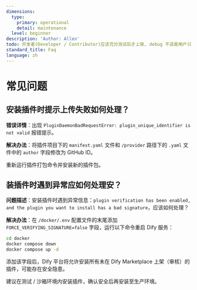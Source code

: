 ```yaml
---
dimensions:
  type:
    primary: operational
    detail: maintenance
  level: beginner
description: 'Author: Allen'
todo: 开发者(Developer / Contributor)应该充分测试后才上架, debug 不该是用户(Dify User / Consumer) 该做的事.
standard_title: Faq
language: zh
---
```


# 常见问题

## 安装插件时提示上传失败如何处理？

**错误详情**：出现 `PluginDaemonBadRequestError: plugin_unique_identifier is not valid` 报错提示。

**解决办法**：将插件项目下的 `manifest.yaml` 文件和 `/provider` 路径下的 `.yaml` 文件中的 `author` 字段修改为 GitHub ID。

重新运行插件打包命令并安装新的插件包。

## 装插件时遇到异常应如何处理安？

**问题描述**：安装插件时遇到异常信息：`plugin verification has been enabled, and the plugin you want to install has a bad signature`，应该如何处理？

**解决办法**：在 `/docker/.env` 配置文件的末尾添加 `FORCE_VERIFYING_SIGNATURE=false` 字段，运行以下命令重启 Dify 服务：

```bash
cd docker
docker compose down
docker compose up -d
```

添加该字段后，Dify 平台将允许安装所有未在 Dify Marketplace 上架（审核）的插件，可能存在安全隐患。

建议在测试 / 沙箱环境内安装插件，确认安全后再安装至生产环境。